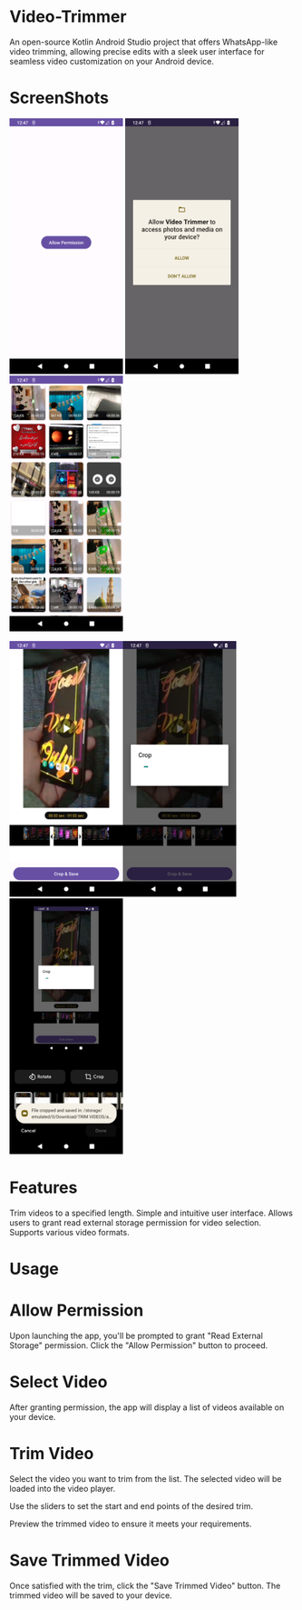 # Video-Trimmer
An open-source Kotlin Android Studio project that offers WhatsApp-like video trimming, allowing precise edits with a sleek user interface for seamless video customization on your Android device.

# ScreenShots

<img width="200" height="450" src="screenshots/Screenshot_20231009-124711.png" alt="Image" > <img width="200" height="450" src="screenshots/Screenshot_20231009-124720.png" alt="Image" ><img width="200" height="450" src="screenshots/Screenshot_20231009-124730.png" alt="Image" >


<img width="200" height="450" src="screenshots/Screenshot_20231009-124738.png" alt="Image" ><img width="200" height="450" src="screenshots/Screenshot_20231009-124744.png" alt="Image" ><img width="200" height="450" src="screenshots/Screenshot_20231009-124755.png" alt="Image" >


# Features
Trim videos to a specified length.
Simple and intuitive user interface.
Allows users to grant read external storage permission for video selection.
Supports various video formats.

# Usage
# Allow Permission

Upon launching the app, you'll be prompted to grant "Read External Storage" permission. Click the "Allow Permission" button to proceed.
# Select Video

After granting permission, the app will display a list of videos available on your device.
# Trim Video

Select the video you want to trim from the list. The selected video will be loaded into the video player.

Use the sliders to set the start and end points of the desired trim.

Preview the trimmed video to ensure it meets your requirements.

# Save Trimmed Video

Once satisfied with the trim, click the "Save Trimmed Video" button. The trimmed video will be saved to your device.
